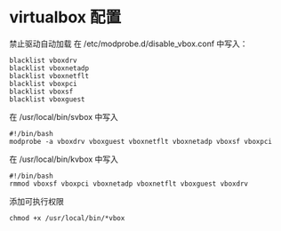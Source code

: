 
# virtualbox 配置

禁止驱动自动加载
在 /etc/modprobe.d/disable_vbox.conf 中写入：
```
blacklist vboxdrv
blacklist vboxnetadp
blacklist vboxnetflt
blacklist vboxpci
blacklist vboxsf
blacklist vboxguest
```

在 /usr/local/bin/svbox 中写入
```
#!/bin/bash
modprobe -a vboxdrv vboxguest vboxnetflt vboxnetadp vboxsf vboxpci
```

在 /usr/local/bin/kvbox 中写入
```
#!/bin/bash
rmmod vboxsf vboxpci vboxnetadp vboxnetflt vboxguest vboxdrv
```

添加可执行权限
```
chmod +x /usr/local/bin/*vbox
```


